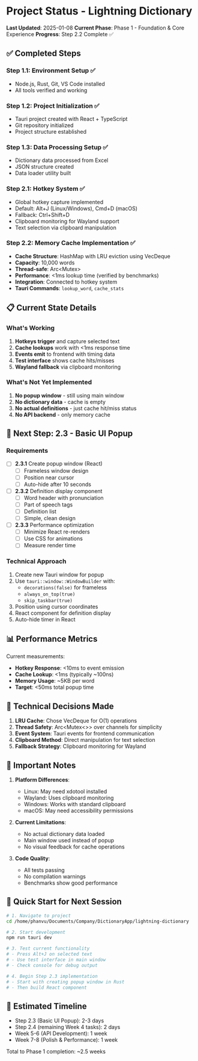 # Project Status - Lightning Dictionary

**Last Updated**: 2025-01-08
**Current Phase**: Phase 1 - Foundation & Core Experience
**Progress**: Step 2.2 Complete ✅

## ✅ Completed Steps

### Step 1.1: Environment Setup ✅
- Node.js, Rust, Git, VS Code installed
- All tools verified and working

### Step 1.2: Project Initialization ✅
- Tauri project created with React + TypeScript
- Git repository initialized
- Project structure established

### Step 1.3: Data Processing Setup ✅
- Dictionary data processed from Excel
- JSON structure created
- Data loader utility built

### Step 2.1: Hotkey System ✅
- Global hotkey capture implemented
- Default: Alt+J (Linux/Windows), Cmd+D (macOS)
- Fallback: Ctrl+Shift+D
- Clipboard monitoring for Wayland support
- Text selection via clipboard manipulation

### Step 2.2: Memory Cache Implementation ✅
- **Cache Structure**: HashMap with LRU eviction using VecDeque
- **Capacity**: 10,000 words
- **Thread-safe**: Arc<Mutex<DictionaryCache>>
- **Performance**: <1ms lookup time (verified by benchmarks)
- **Integration**: Connected to hotkey system
- **Tauri Commands**: `lookup_word`, `cache_stats`

## 📋 Current State Details

### What's Working
1. **Hotkeys trigger** and capture selected text
2. **Cache lookups** work with <1ms response time
3. **Events emit** to frontend with timing data
4. **Test interface** shows cache hits/misses
5. **Wayland fallback** via clipboard monitoring

### What's Not Yet Implemented
1. **No popup window** - still using main window
2. **No dictionary data** - cache is empty
3. **No actual definitions** - just cache hit/miss status
4. **No API backend** - only memory cache

## 🎯 Next Step: 2.3 - Basic UI Popup

### Requirements
- [ ] **2.3.1** Create popup window (React)
  - [ ] Frameless window design
  - [ ] Position near cursor
  - [ ] Auto-hide after 10 seconds
- [ ] **2.3.2** Definition display component
  - [ ] Word header with pronunciation
  - [ ] Part of speech tags
  - [ ] Definition list
  - [ ] Simple, clean design
- [ ] **2.3.3** Performance optimization
  - [ ] Minimize React re-renders
  - [ ] Use CSS for animations
  - [ ] Measure render time

### Technical Approach
1. Create new Tauri window for popup
2. Use `tauri::window::WindowBuilder` with:
   - `decorations(false)` for frameless
   - `always_on_top(true)`
   - `skip_taskbar(true)`
3. Position using cursor coordinates
4. React component for definition display
5. Auto-hide timer in React

## 📊 Performance Metrics

Current measurements:
- **Hotkey Response**: <10ms to event emission
- **Cache Lookup**: <1ms (typically ~100ns)
- **Memory Usage**: ~5KB per word
- **Target**: <50ms total popup time

## 🔧 Technical Decisions Made

1. **LRU Cache**: Chose VecDeque for O(1) operations
2. **Thread Safety**: Arc<Mutex<>> over channels for simplicity
3. **Event System**: Tauri events for frontend communication
4. **Clipboard Method**: Direct manipulation for text selection
5. **Fallback Strategy**: Clipboard monitoring for Wayland

## 📝 Important Notes

1. **Platform Differences**:
   - Linux: May need xdotool installed
   - Wayland: Uses clipboard monitoring
   - Windows: Works with standard clipboard
   - macOS: May need accessibility permissions

2. **Current Limitations**:
   - No actual dictionary data loaded
   - Main window used instead of popup
   - No visual feedback for cache operations

3. **Code Quality**:
   - All tests passing
   - No compilation warnings
   - Benchmarks show good performance

## 🚀 Quick Start for Next Session

```bash
# 1. Navigate to project
cd /home/phanvu/Documents/Company/DictionaryApp/lightning-dictionary

# 2. Start development
npm run tauri dev

# 3. Test current functionality
# - Press Alt+J on selected text
# - Use test interface in main window
# - Check console for debug output

# 4. Begin Step 2.3 implementation
# - Start with creating popup window in Rust
# - Then build React component
```

## 📅 Estimated Timeline

- Step 2.3 (Basic UI Popup): 2-3 days
- Step 2.4 (remaining Week 4 tasks): 2 days
- Week 5-6 (API Development): 1 week
- Week 7-8 (Polish & Performance): 1 week

Total to Phase 1 completion: ~2.5 weeks